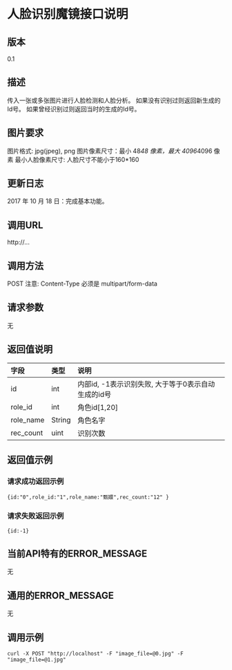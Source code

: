 # 人脸识别魔镜接口说明


## 版本
 0.1

## 描述
传入一张或多张图片进行人脸检测和人脸分析。
如果没有识别过则返回新生成的Id号。
如果曾经识别过则返回当时的生成的Id号。

## 图片要求
图片格式: jpg(jpeg), png
图片像素尺寸：最小 48*48 像素，最大 4096*4096 像素
最小人脸像素尺寸: 人脸尺寸不能小于160*160

## 更新日志
2017 年 10 月 18 日：完成基本功能。

## 调用URL
http://...

## 调用方法
POST
注意: Content-Type 必须是 multipart/form-data

## 请求参数
无

## 返回值说明
|字段|类型|说明|
|:--|:--|:--|
|id|int|内部id, -1表示识别失败, 大于等于0表示自动生成的id号|
|role_id|int|角色id[1,20]|
|role_name|String|角色名字|
|rec_count|uint|识别次数|

## 返回值示例
### 请求成功返回示例
	{id:"0",role_id:"1",role_name:"甄嬛",rec_count:"12" }

### 请求失败返回示例
	{id:-1}

## 当前API特有的ERROR_MESSAGE
无

## 通用的ERROR_MESSAGE
无
## 调用示例
	curl -X POST "http://localhost" -F "image_file=@0.jpg" -F "image_file=@1.jpg"